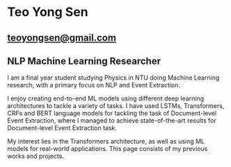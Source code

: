 # Teo Yong Sen 
## teoyongsen@gmail.com
## NLP Machine Learning Researcher 

I am a final year student studying Physics in NTU doing Machine Learning research, with a primary focus on NLP and Event Extraction.

I enjoy creating end-to-end ML models using different deep learning architectures to tackle a variety of tasks. I have used LSTMs, Transformers, CRFs and BERT language models for tackling the task of Document-level Event Extraction, where I managed to achieve state-of-the-art results for Document-level Event Extraction task. 

My interest lies in the Transformers architecture, as well as using ML models for real-world applications. This page consists of my previous works and projects. 

